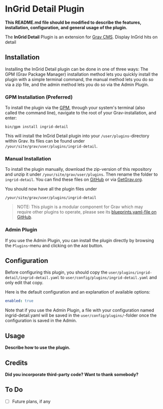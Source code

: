 # InGrid Detail Plugin

**This README.md file should be modified to describe the features, installation, configuration, and general usage of the plugin.**

The **InGrid Detail** Plugin is an extension for [Grav CMS](https://github.com/getgrav/grav). Display InGrid hits on detail

## Installation

Installing the InGrid Detail plugin can be done in one of three ways: The GPM (Grav Package Manager) installation method lets you quickly install the plugin with a simple terminal command, the manual method lets you do so via a zip file, and the admin method lets you do so via the Admin Plugin.

### GPM Installation (Preferred)

To install the plugin via the [GPM](https://learn.getgrav.org/cli-console/grav-cli-gpm), through your system's terminal (also called the command line), navigate to the root of your Grav-installation, and enter:

    bin/gpm install ingrid-detail

This will install the InGrid Detail plugin into your `/user/plugins`-directory within Grav. Its files can be found under `/your/site/grav/user/plugins/ingrid-detail`.

### Manual Installation

To install the plugin manually, download the zip-version of this repository and unzip it under `/your/site/grav/user/plugins`. Then rename the folder to `ingrid-detail`. You can find these files on [GitHub](https://github.com//grav-plugin-ingrid-detail) or via [GetGrav.org](https://getgrav.org/downloads/plugins).

You should now have all the plugin files under

    /your/site/grav/user/plugins/ingrid-detail

> NOTE: This plugin is a modular component for Grav which may require other plugins to operate, please see its [blueprints.yaml-file on GitHub](https://github.com//grav-plugin-ingrid-detail/blob/main/blueprints.yaml).

### Admin Plugin

If you use the Admin Plugin, you can install the plugin directly by browsing the `Plugins`-menu and clicking on the `Add` button.

## Configuration

Before configuring this plugin, you should copy the `user/plugins/ingrid-detail/ingrid-detail.yaml` to `user/config/plugins/ingrid-detail.yaml` and only edit that copy.

Here is the default configuration and an explanation of available options:

```yaml
enabled: true
```

Note that if you use the Admin Plugin, a file with your configuration named ingrid-detail.yaml will be saved in the `user/config/plugins/`-folder once the configuration is saved in the Admin.

## Usage

**Describe how to use the plugin.**

## Credits

**Did you incorporate third-party code? Want to thank somebody?**

## To Do

- [ ] Future plans, if any

